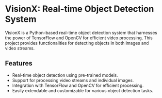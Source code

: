 # VisionX: Real-time Object Detection System

VisionX is a Python-based real-time object detection system that harnesses the power of TensorFlow and OpenCV for efficient video processing. This project provides functionalities for detecting objects in both images and video streams.

## Features

- Real-time object detection using pre-trained models.
- Support for processing video streams and individual images.
- Integration with TensorFlow and OpenCV for efficient processing.
- Easily extendable and customizable for various object detection tasks.

